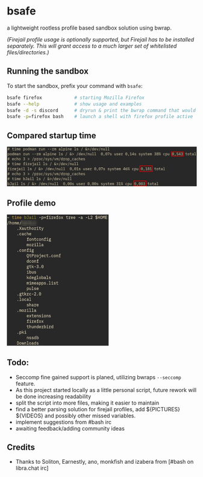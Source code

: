 # bsafe

a lightweight rootless profile based sandbox solution using bwrap.

*(Firejail profile usage is optionally supported, but Firejail has to be installed separately. This will grant access to a much larger set of whitelisted files/directories.)*

## Running the sandbox

To start the sandbox, prefix your command with `bsafe`:

```bash
bsafe firefox            # starting Mozilla Firefox
bsafe --help             # show usage and examples
bsafe -d -s discord      # dryrun & print the bwrap command that would be executed starting discord
bsafe -p=firefox bash    # launch a shell with firefox profile active
```

## Compared startup time
![podman firejail and bsafe startup times compared](/assets/images/startuptime.jpg)

## Profile demo
![home folder files visible to sandboxed firefox](/assets/images/profiledemo.jpg)


## Todo:
- Seccomp fine gained support is planed, utilizing bwraps `--seccomp` feature.
- As this project started locally as a little personal script, future rework will be done increasing readability
- split the script into more files, making it easier to maintain
- find a better parsing solution for firejail profiles, add ${PICTURES} ${VIDEOS} and possibly other missed variables.
- implement suggestions from #bash irc
- awaiting feedback/adding community ideas


## Credits
- Thanks to Soliton, Earnestly, ano, monkfish and izabera from [#bash on libra.chat irc]
